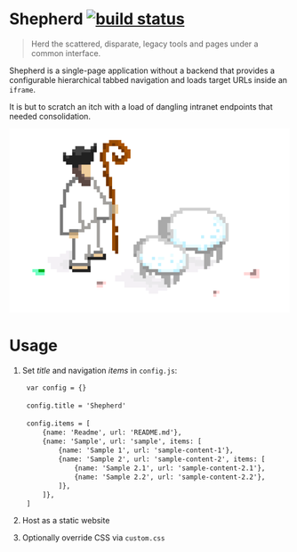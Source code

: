 # Shepherd [![build status](https://travis-ci.org/famousgarkin/shepherd.svg)](https://travis-ci.org/famousgarkin/shepherd)

> Herd the scattered, disparate, legacy tools and pages under a common interface.

Shepherd is a single-page application without a backend that provides a configurable hierarchical tabbed navigation and loads target URLs inside an `iframe`.

It is but to scratch an itch with a load of dangling intranet endpoints that needed consolidation.

![](assets/shepherd.png)

# Usage

1. Set *title* and navigation *items* in `config.js`:

        var config = {}

        config.title = 'Shepherd'

        config.items = [
            {name: 'Readme', url: 'README.md'},
            {name: 'Sample', url: 'sample', items: [
                {name: 'Sample 1', url: 'sample-content-1'},
                {name: 'Sample 2', url: 'sample-content-2', items: [
                    {name: 'Sample 2.1', url: 'sample-content-2.1'},
                    {name: 'Sample 2.2', url: 'sample-content-2.2'},
                ]},
            ]},
        ]

2. Host as a static website

3. Optionally override CSS via `custom.css`
